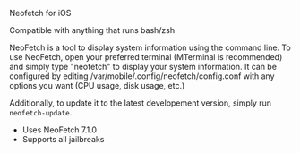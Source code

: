 Neofetch for iOS

Compatible with anything that runs bash/zsh

NeoFetch is a tool to display system information using the command line.
To use NeoFetch, open your preferred terminal (MTerminal is recommended) and simply type "neofetch" to display your system information. It can be configured by editing /var/mobile/.config/neofetch/config.conf with any options you want (CPU usage, disk usage, etc.)

Additionally, to update it to the latest developement version, simply run ```neofetch-update```.

- Uses NeoFetch 7.1.0
- Supports all jailbreaks


